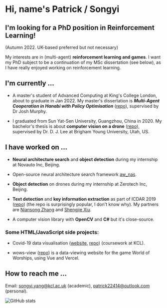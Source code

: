 # Hi, name's Patrick / Songyi
<!--
**patrick22414/patrick22414** is a ✨ _special_ ✨ repository because its `README.md` (this file) appears on your GitHub profile.

Here are some ideas to get you started:

- 🔭 I’m currently working on ...
- 🌱 I’m currently learning ...
- 👯 I’m looking to collaborate on ...
- 🤔 I’m looking for help with ...
- 💬 Ask me about ...
- 📫 How to reach me: ...
- 😄 Pronouns: ...
- ⚡ Fun fact: ...
-->

<!-- I now have a [personal blog site](https://patrick22414.substack.com/), currently in **BETA** cuz I'm too lazy. -->

## I'm looking for a PhD position in Reinforcement Learning!

(Autumn 2022. UK-based preferred but not necessary)

My interests are in (multi-agent) **reinforcement learning and games**. I want my PhD subject to be a continuation of my MSc dissertation (see below), as I have really enjoyed working on reinforcement learning.

## I'm currently ...

- A master's student of Advanced Computing at King's College London, about to graduate in Jan 2022. My master's dissertation is **_Multi-Agent Cooperation in Hanabi with Policy Optimisation_** ([repo](https://github.com/patrick22414/hanabi_project)), supervised by Dr Josh Murphy.

- I graduated from Sun Yat-Sen University, Guangzhou, China in 2020. My bachelor's thesis is about **computer vision on a drone** ([repo](https://github.com/patrick22414/drone-projects)), supervised by Dr. D. J. Lee at Brigham Young University, Utah, US.

## I have worked on ...

- **Neural architecture search** and **object detection** during my internship at Novauto Inc, Beijing.

- Open-source neural architecture search framework [aw_nas](https://github.com/walkerning/aw_nas).

- **Object detection** on drones during my internship at Zerotech Inc, Beijing.

- **Text detection** and **key information extraction** as part of ICDAR 2019 ([repo](https://github.com/zzzDavid/ICDAR-2019-SROIE)) (the repo is surprisingly popular, I don't know why). My partners are [Niansong Zhang](https://github.com/zzzDavid) and [Shengjie Xiu](https://github.com/Michael-Xiu).

- A computer vision library with **OpenCV** and **C#** but it's close-source.

### Some HTML/JavaScript side projects:

- Covid-19 data visualisation ([website](https://patrick22414.github.io/coursework-sdv/), [repo](https://github.com/patrick22414/coursework-sdv)) (coursework at KCL).

- wows-view ([repo](https://github.com/patrick22414/wows-view)) is a data-viewing website for the game World of Worships, using Vue and Vercel.

## How to reach me ...

Email: songyi.yang@kcl.ac.uk (academic), patrick22414@outlook.com (personal).

![GitHub stats](https://github-readme-stats.vercel.app/api?username=patrick22414&show_icons=true&theme=ayu-mirage)
